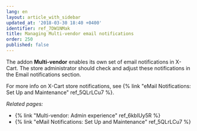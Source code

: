 ```yaml
---
lang: en
layout: article_with_sidebar
updated_at: '2018-03-30 18:40 +0400'
identifier: ref_7DW1NMak
title: Managing Multi-vendor email notifications
order: 250
published: false
---
```

The addon **Multi-vendor** enables its own set of email notifications in X-Cart. The store administrator should check and adjust these notifications in the Email notifications section. 

For more info on X-Cart store notifications, see {% link "eMail Notifications: Set Up and Maintenance" ref_5QLrLCu7 %}.


_Related pages:_
   
   * {% link "Multi-vendor: Admin experience" ref_6kbIUy5R %}
   * {% link "eMail Notifications: Set Up and Maintenance" ref_5QLrLCu7 %}
